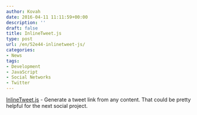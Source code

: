 ```yaml
---
author: Kovah
date: 2016-04-11 11:11:59+00:00
description: ''
draft: false
title: InlineTweet.js
type: post
url: /en/52e44-inlinetweet-js/
categories:
- News
tags:
- Development
- JavaScript
- Social Networks
- Twitter
---
```


[InlineTweet.js](http://ireade.github.io/inlinetweetjs/) - Generate a tweet link from any content. That could be pretty helpful for the next social project.
